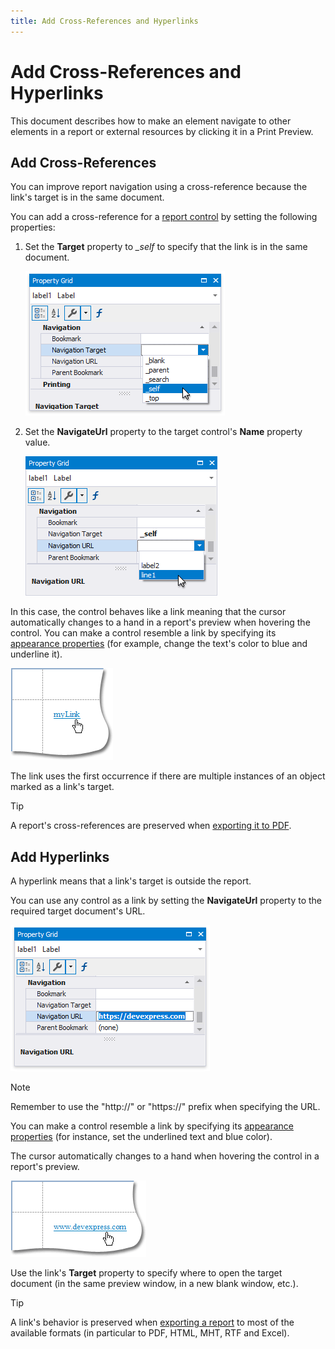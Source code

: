 ```yaml
---
title: Add Cross-References and Hyperlinks
---
```

# Add Cross-References and Hyperlinks

This document describes how to make an element navigate to other elements in a report or external resources by clicking it in a Print Preview.

## <a name="cross"></a>Add Cross-References
You can improve report navigation using a cross-reference because the link's target is in the same document.



You can add a cross-reference for a [report control](..\use-report-elements.md) by setting the following properties:

1. Set the **Target** property to *&#0095;self* to specify that the link is in the same document.

    ![eurd-win-crossreferences_set-target](../../../../images/eurd-win-crossreferences_set-target.png)

2. Set the **NavigateUrl** property to the target control's **Name** property value.

    ![eurd-win-crossreferences_set-url](../../../../images/eurd-win-crossreferences_set-url.png)

In this case, the control behaves like a link meaning that the cursor automatically changes to a hand in a report's preview when hovering the control. You can make a control resemble a link by specifying its  [appearance properties](..\customize-appearance\appearance-properties.md) (for example, change the text's color to blue and underline it).

![eurd-win-crossreferences_result](../../../../images/eurd-win-crossreferences_result.png)

The link uses the first occurrence if there are multiple instances of an object marked as a link's target.

> [!TIP]
> A report's cross-references are preserved when [exporting it to PDF](..\preview-print-and-export-reports.md).

## <a name="hyper"></a>Add Hyperlinks
A hyperlink means that a link's target is outside the report.

You can use any control as a link by setting the **NavigateUrl** property to the required target document's URL.

![eurd-win-hiperlinks-set-url](../../../../images/eurd-win-hiperlinks-set-url.png)

> [!NOTE]
> Remember to use the "http://" or "https://" prefix when specifying the URL.

You can make a control resemble a link by specifying its  [appearance properties](..\customize-appearance\appearance-properties.md) (for instance, set the underlined text and blue color).

The cursor automatically changes to a hand when hovering the control in a report's preview.

![eurd-win-hiperlinks-result](../../../../images/eurd-win-hiperlinks-result.png)

Use the link's **Target** property to specify where to open the target document (in the same preview window, in a new blank window, etc.).

> [!TIP]
> A link's behavior is preserved when [exporting a report](..\preview-print-and-export-reports.md) to most of the available formats (in particular to PDF, HTML, MHT, RTF and Excel).